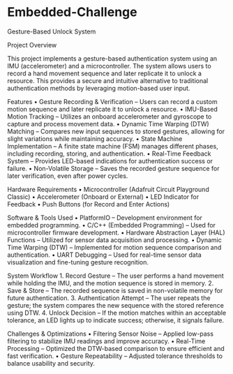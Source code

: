 # Embedded-Challenge
Gesture-Based Unlock System

Project Overview

This project implements a gesture-based authentication system using an IMU (accelerometer) and a microcontroller. The system allows users to record a hand movement sequence and later replicate it to unlock a resource. This provides a secure and intuitive alternative to traditional authentication methods by leveraging motion-based user input.

Features
	•	Gesture Recording & Verification – Users can record a custom motion sequence and later replicate it to unlock a resource.
	•	IMU-Based Motion Tracking – Utilizes an onboard accelerometer and gyroscope to capture and process movement data.
	•	Dynamic Time Warping (DTW) Matching – Compares new input sequences to stored gestures, allowing for slight variations while maintaining accuracy.
	•	State Machine Implementation – A finite state machine (FSM) manages different phases, including recording, storing, and authentication.
	•	Real-Time Feedback System – Provides LED-based indications for authentication success or failure.
	•	Non-Volatile Storage – Saves the recorded gesture sequence for later verification, even after power cycles.

Hardware Requirements
	•	Microcontroller (Adafruit Circuit Playground Classic)
	•	Accelerometer (Onboard or External)
	•	LED Indicator for Feedback
	•	Push Buttons (for Record and Enter Actions)

Software & Tools Used
	•	PlatformIO – Development environment for embedded programming.
	•	C/C++ (Embedded Programming) – Used for microcontroller firmware development.
	•	Hardware Abstraction Layer (HAL) Functions – Utilized for sensor data acquisition and processing.
	•	Dynamic Time Warping (DTW) – Implemented for motion sequence comparison and authentication.
	•	UART Debugging – Used for real-time sensor data visualization and fine-tuning gesture recognition.

System Workflow
	1.	Record Gesture – The user performs a hand movement while holding the IMU, and the motion sequence is stored in memory.
	2.	Save & Store – The recorded sequence is saved in non-volatile memory for future authentication.
	3.	Authentication Attempt – The user repeats the gesture; the system compares the new sequence with the stored reference using DTW.
	4.	Unlock Decision – If the motion matches within an acceptable tolerance, an LED lights up to indicate success; otherwise, it signals failure.

Challenges & Optimizations
	•	Filtering Sensor Noise – Applied low-pass filtering to stabilize IMU readings and improve accuracy.
	•	Real-Time Processing – Optimized the DTW-based comparison to ensure efficient and fast verification.
	•	Gesture Repeatability – Adjusted tolerance thresholds to balance usability and security.

